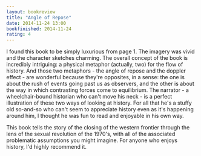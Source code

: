 ```yaml
---
layout: bookreview
title: "Angle of Repose"
date: 2014-11-24 13:00
bookfinished: 2014-11-24
rating: 4
---
```


I found this book to be simply luxurious from page 1.  The imagery was vivid and the character sketches charming.  The overall concept of the book is incredibly intriguing: a physical metaphor (actually, two) for the flow of history.  And those two metaphors - the angle of repose and the doppler effect - are wonderful because they're opposites, in a sense: the one is about the rush of events going past us as observers, and the other is about the way in which contrasting forces come to equilibrium.  The narrator - a wheelchair-bound historian who can't move his neck - is a perfect illustration of these two ways of looking at history.  For all that he's a stuffy old so-and-so who can't seem to appreciate history even as it's happening around him, I thought he was fun to read and enjoyable in his own way.



This book tells the story of the closing of the western frontier through the lens of the sexual revolution of the 1970's, with all of the associated problematic assumptions you might imagine.  For anyone who enjoys history, I'd highly recommend it.